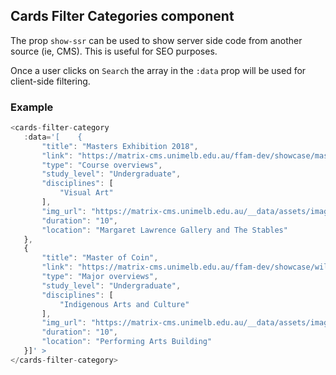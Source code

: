 ## Cards Filter Categories component

The prop `show-ssr` can be used to show server side code from another source (ie, CMS).  This is useful for SEO purposes.  

Once a user clicks on `Search` the array in the `:data` prop will be used for client-side filtering.

 ### Example

 ```javascript
<cards-filter-category
    :data='[    {
        "title": "Masters Exhibition 2018",
        "link": "https://matrix-cms.unimelb.edu.au/ffam-dev/showcase/masters-exhibition-2018",
        "type": "Course overviews",
        "study_level": "Undergraduate",
        "disciplines": [
            "Visual Art"
        ],
        "img_url": "https://matrix-cms.unimelb.edu.au/__data/assets/image/0027/76743/varieties/thumb.jpg",
        "duration": "10",
        "location": "Margaret Lawrence Gallery and The Stables"
    },
    {
        "title": "Master of Coin",
        "link": "https://matrix-cms.unimelb.edu.au/ffam-dev/showcase/wilin-jams-2018",
        "type": "Major overviews",
        "study_level": "Undergraduate",
        "disciplines": [
            "Indigenous Arts and Culture"
        ],
        "img_url": "https://matrix-cms.unimelb.edu.au/__data/assets/image/0026/76373/varieties/thumb.jpg",
        "duration": "10",
        "location": "Performing Arts Building"
    }]' >
</cards-filter-category>
```